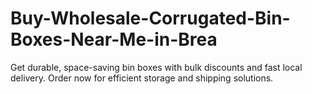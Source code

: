 # Buy-Wholesale-Corrugated-Bin-Boxes-Near-Me-in-Brea
 Get durable, space-saving bin boxes with bulk discounts and fast local delivery. Order now for efficient storage and shipping solutions.
